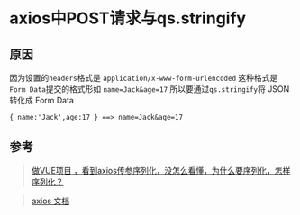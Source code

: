 # axios中POST请求与qs.stringify

## 原因
因为设置的`headers`格式是 `application/x-www-form-urlencoded`
这种格式是`Form Data`提交的格式形如 `name=Jack&age=17`
所以要通过`qs.stringify`将 JSON 转化成 Form Data

```
{ name:'Jack',age:17 } ==> name=Jack&age=17
```



## 参考
> [做VUE项目 ，看到axios传参序列化，没怎么看懂，为什么要序列化，怎样序列化？](https://segmentfault.com/q/1010000010909311)

> [axios 文档](https://github.com/axios/axios#using-applicationx-www-form-urlencoded-format)

